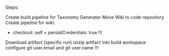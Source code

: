Steps:

Create build pipeline for Taxonomy Generator
Move Wiki to code repository
Create pipeline for wiki:
- checkout: self + persistCredentials: true   !!!

Download artifact (specific run)
unzip artifact into build workspace
configure git user.email and git user.name    !!!

